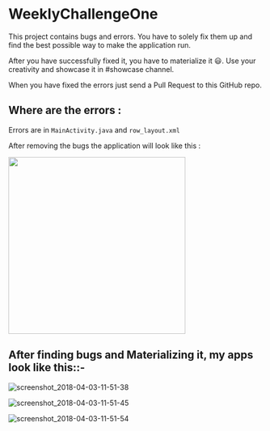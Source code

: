 # WeeklyChallengeOne


This project contains bugs and errors. You have to solely fix them up and find the best possible way to make the application run.

After you have successfully fixed it, you have to materialize it :smiley:. Use your creativity and showcase it in #showcase channel.

When you have fixed the errors just send a Pull Request to this GitHub repo.


## Where are the errors :

Errors are in `MainActivity.java` and `row_layout.xml`

After removing the bugs the application will look like this :


<img src = "https://i.imgur.com/DfIu4Aq.png" width=350>



## After finding bugs and Materializing it, my apps look like this::-



![screenshot_2018-04-03-11-51-38](https://user-images.githubusercontent.com/25812257/38232762-dcbbd158-3735-11e8-8be2-e2dec14dd1c3.png)


![screenshot_2018-04-03-11-51-45](https://user-images.githubusercontent.com/25812257/38232763-dd01f84a-3735-11e8-83f3-70990afe7f20.png)



![screenshot_2018-04-03-11-51-54](https://user-images.githubusercontent.com/25812257/38232764-dd4378ec-3735-11e8-933b-b0c668d1dbe0.png)

